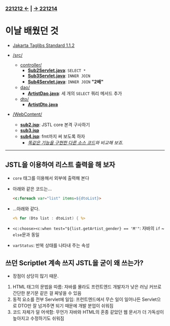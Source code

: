﻿### [221212 ←](/221205-_JSP/221212/) | [→ 221214](/221205-_JSP/221214/)

# 이날 배웠던 것

- [Jakarta Taglibs Standard 1.1.2](http://archive.apache.org/dist/jakarta/taglibs/standard/binaries/jakarta-taglibs-standard-1.1.2.zip)

- [/src/](/221205-_JSP/221213/jspstudy56/kadeServlet/src/)
    - [controller/](/221205-_JSP/221213/jspstudy56/kadeServlet/src/controller/)
        - [**Sub2Servlet.java**](/221205-_JSP/221213/jspstudy56/kadeServlet/src/controller/Sub2Servlet.java): `SELECT *`
        - [**Sub3Servlet.java**](/221205-_JSP/221213/jspstudy56/kadeServlet/src/controller/Sub3Servlet.java): `INNER JOIN`
        - [**Sub4Servlet.java**](/221205-_JSP/221213/jspstudy56/kadeServlet/src/controller/Sub4Servlet.java): `INNER JOIN` **"2배"**
    - [dao/](/221205-_JSP/221213/jspstudy56/kadeServlet/src/dao/)
        - [**ArtistDao.java**](/221205-_JSP/221213/jspstudy56/kadeServlet/src/dao/ArtistDao.java): 세 개의 `SELECT` 쿼리 메서드 추가
    - [dto/](/221205-_JSP/221213/jspstudy56/kadeServlet/src/dto/)
        - [**ArtistDto.java**](/221205-_JSP/221213/jspstudy56/kadeServlet/src/dto/ArtistDto.java)
- [/WebContent/](/221205-_JSP/221213/jspstudy56/kadeServlet/WebContent/)
    - [**sub2.jsp**](/221205-_JSP/221213/jspstudy56/kadeServlet/WebContent/sub2.jsp): JSTL core 본격 구사하기
    - [**sub3.jsp**](/221205-_JSP/221213/jspstudy56/kadeServlet/WebContent/sub3.jsp)
    - [**sub4.jsp**](/221205-_JSP/221213/jspstudy56/kadeServlet/WebContent/sub4.jsp): fmt까지 써 보도록 하자
        - _[똑같은 기능을 구현한 다른 소스 코드](/221205-_JSP/221208/jspstudy56/cbq_02/WebContent/read-rank.jsp)와 비교해 보죠._

---

## JSTL을 이용하여 리스트 출력을 해 보자

- `core` 태그를 이용해서 외부에 출력해 본다
- 아래와 같은 코드는...

    ```html
    <c:foreach var="list" items=${dtoList}>
    ```

- ...아래와 같다.

    ```jsp
    <% for (Dto list : dtoList) { %>
    ```

- `<c:choose><c:when test="${list.getArtist_gender} == 'M'"`: 자바의 `if` ~ `else`문과 동일
- `varStatus`: 반복 상태를 나타내 주는 속성

## 쓰던 Scriptlet 계속 쓰지 JSTL을 굳이 왜 쓰는가? 

- 장점이 상당히 많기 때문.

1. HTML 태그의 문법을 따름: 자바를 몰라도 프런트엔드 개발자가 낮은 러닝 커브로 간단한 분기문 같은 걸 짜넣을 수 있음
1. 동적 요소를 전부 Servlet에 일임: 프런트엔드에서 무슨 일이 일어나든 Servlet으로 DTO만 잘 넘겨주면 되기 때문에 개발 분업이 쉬워짐
1. 코드 자체가 덜 어색함: 무언가 자바와 HTML의 혼종 같았던 웹 문서가 더 가독성이 높아지고 수정하기도 쉬워짐